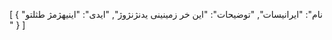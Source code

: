 [
  {
    "نام": "ایرانیسات",
    "توضیحات": "این خر زمینینی یدنژنژوژ",
    "ایدی": "اینیهژمژ طثلتو "
  }
]
